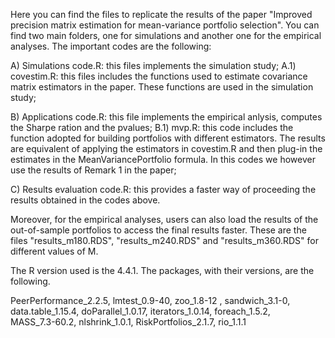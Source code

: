 Here you can find the files to replicate the results of the paper "Improved precision matrix estimation for mean-variance portfolio
 selection". You can find two main folders, one for simulations and another one for the empirical analyses. The important codes
are the following:

A) Simulations code.R: this files implements the simulation study;
A.1) covestim.R: this files includes the functions used to estimate covariance matrix estimators in the paper. These
functions are used in the simulation study;

B) Applications code.R: this file implements the empirical anlysis, computes the Sharpe ration and the pvalues;
B.1) mvp.R: this code includes the function adopted for building portfolios with different estimators.
The results are equivalent of applying the estimators in covestim.R and then plug-in the estimates
in the MeanVariancePortfolio formula. In this codes we however use the results of Remark 1 in the paper;

C) Results evaluation code.R: this provides a faster way of proceeding the results obtained in the codes above.

Moreover, for the empirical analyses, users can also load the results of the out-of-sample portfolios to access
the final results faster. These are the files "results_m180.RDS", "results_m240.RDS" and "results_m360.RDS" for different
values of M.

The R version used is the 4.4.1. The packages, with their versions, are the following.

 PeerPerformance_2.2.5, lmtest_0.9-40, zoo_1.8-12 , sandwich_3.1-0,      
 data.table_1.15.4, doParallel_1.0.17, iterators_1.0.14, foreach_1.5.2,        
 MASS_7.3-60.2, nlshrink_1.0.1, RiskPortfolios_2.1.7,  rio_1.1.1         
